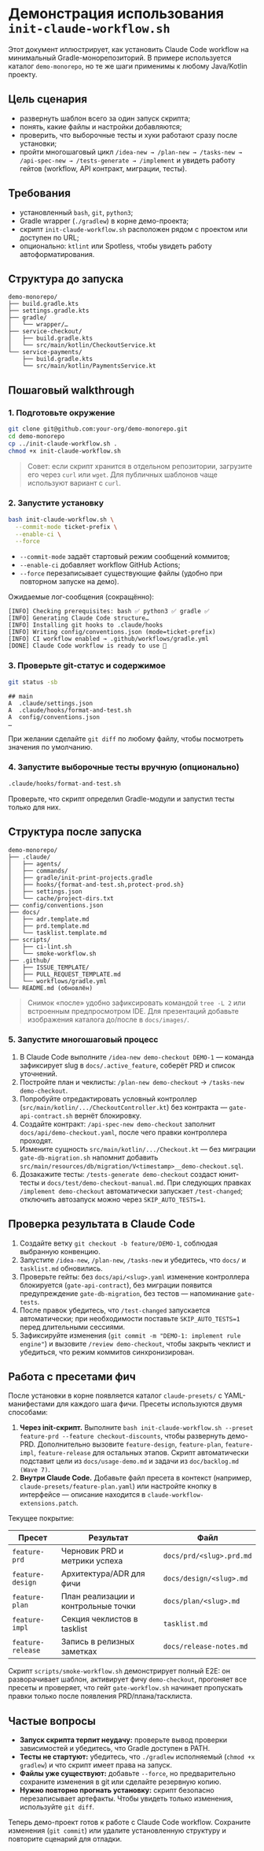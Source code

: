 # Демонстрация использования `init-claude-workflow.sh`

Этот документ иллюстрирует, как установить Claude Code workflow на минимальный Gradle-монорепозиторий. В примере используется каталог `demo-monorepo`, но те же шаги применимы к любому Java/Kotlin проекту.

## Цель сценария
- развернуть шаблон всего за один запуск скрипта;
- понять, какие файлы и настройки добавляются;
- проверить, что выборочные тесты и хуки работают сразу после установки;
- пройти многошаговый цикл `/idea-new → /plan-new → /tasks-new → /api-spec-new → /tests-generate → /implement` и увидеть работу гейтов (workflow, API контракт, миграции, тесты).

## Требования
- установленный `bash`, `git`, `python3`;
- Gradle wrapper (`./gradlew`) в корне демо-проекта;
- скрипт `init-claude-workflow.sh` расположен рядом с проектом или доступен по URL;
- опционально: `ktlint` или Spotless, чтобы увидеть работу автоформатирования.

## Структура до запуска

```text
demo-monorepo/
├── build.gradle.kts
├── settings.gradle.kts
├── gradle/
│   └── wrapper/…
├── service-checkout/
│   ├── build.gradle.kts
│   └── src/main/kotlin/CheckoutService.kt
└── service-payments/
    ├── build.gradle.kts
    └── src/main/kotlin/PaymentsService.kt
```

## Пошаговый walkthrough

### 1. Подготовьте окружение

```bash
git clone git@github.com:your-org/demo-monorepo.git
cd demo-monorepo
cp ../init-claude-workflow.sh .
chmod +x init-claude-workflow.sh
```

> Совет: если скрипт хранится в отдельном репозитории, загрузите его через `curl` или `wget`. Для публичных шаблонов чаще используют вариант с `curl`.

### 2. Запустите установку

```bash
bash init-claude-workflow.sh \
  --commit-mode ticket-prefix \
  --enable-ci \
  --force
```

- `--commit-mode` задаёт стартовый режим сообщений коммитов;
- `--enable-ci` добавляет workflow GitHub Actions;
- `--force` перезаписывает существующие файлы (удобно при повторном запуске на демо).

Ожидаемые лог-сообщения (сокращённо):

```text
[INFO] Checking prerequisites: bash ✅ python3 ✅ gradle ✅
[INFO] Generating Claude Code structure…
[INFO] Installing git hooks to .claude/hooks
[INFO] Writing config/conventions.json (mode=ticket-prefix)
[INFO] CI workflow enabled → .github/workflows/gradle.yml
[DONE] Claude Code workflow is ready to use 🎉
```

### 3. Проверьте git-статус и содержимое

```bash
git status -sb
```

```text
## main
A  .claude/settings.json
A  .claude/hooks/format-and-test.sh
A  config/conventions.json
…
```

При желании сделайте `git diff` по любому файлу, чтобы посмотреть значения по умолчанию.

### 4. Запустите выборочные тесты вручную (опционально)

```bash
.claude/hooks/format-and-test.sh
```

Проверьте, что скрипт определил Gradle-модули и запустил тесты только для них.

## Структура после запуска

```text
demo-monorepo/
├── .claude/
│   ├── agents/
│   ├── commands/
│   ├── gradle/init-print-projects.gradle
│   ├── hooks/{format-and-test.sh,protect-prod.sh}
│   ├── settings.json
│   └── cache/project-dirs.txt
├── config/conventions.json
├── docs/
│   ├── adr.template.md
│   ├── prd.template.md
│   └── tasklist.template.md
├── scripts/
│   ├── ci-lint.sh
│   └── smoke-workflow.sh
├── .github/
│   ├── ISSUE_TEMPLATE/
│   ├── PULL_REQUEST_TEMPLATE.md
│   └── workflows/gradle.yml
└── README.md (обновлён)
```

> Снимок «после» удобно зафиксировать командой `tree -L 2` или встроенным предпросмотром IDE. Для презентаций добавьте изображения каталога до/после в `docs/images/`.

### 5. Запустите многошаговый процесс

1. В Claude Code выполните `/idea-new demo-checkout DEMO-1` — команда зафиксирует slug в `docs/.active_feature`, соберёт PRD и список уточнений.
2. Постройте план и чеклисты: `/plan-new demo-checkout` → `/tasks-new demo-checkout`.
3. Попробуйте отредактировать условный контроллер (`src/main/kotlin/.../CheckoutController.kt`) без контракта — `gate-api-contract.sh` вернёт блокировку.
4. Создайте контракт: `/api-spec-new demo-checkout` заполнит `docs/api/demo-checkout.yaml`, после чего правки контроллера проходят.
5. Измените сущность `src/main/kotlin/.../Checkout.kt` — без миграции `gate-db-migration.sh` напомнит добавить `src/main/resources/db/migration/V<timestamp>__demo-checkout.sql`.
6. Дозакажите тесты: `/tests-generate demo-checkout` создаст юнит-тесты и `docs/test/demo-checkout-manual.md`. При следующих правках `/implement demo-checkout` автоматически запускает `/test-changed`; отключить автозапуск можно через `SKIP_AUTO_TESTS=1`.

## Проверка результата в Claude Code
1. Создайте ветку `git checkout -b feature/DEMO-1`, соблюдая выбранную конвенцию.
2. Запустите `/idea-new`, `/plan-new`, `/tasks-new` и убедитесь, что `docs/` и `tasklist.md` обновились.
3. Проверьте гейты: без `docs/api/<slug>.yaml` изменение контроллера блокируется (`gate-api-contract`), без миграции появится предупреждение `gate-db-migration`, без тестов — напоминание `gate-tests`.
4. После правок убедитесь, что `/test-changed` запускается автоматически; при необходимости поставьте `SKIP_AUTO_TESTS=1` перед длительными сессиями.
5. Зафиксируйте изменения (`git commit -m "DEMO-1: implement rule engine"`) и вызовите `/review demo-checkout`, чтобы закрыть чеклист и убедиться, что режим коммитов синхронизирован.

## Работа с пресетами фич

После установки в корне появляется каталог `claude-presets/` с YAML-манифестами для каждого шага фичи. Пресеты используются двумя способами:

1. **Через init-скрипт.** Выполните `bash init-claude-workflow.sh --preset feature-prd --feature checkout-discounts`, чтобы развернуть демо-PRD. Дополнительно вызовите `feature-design`, `feature-plan`, `feature-impl`, `feature-release` для остальных этапов. Скрипт автоматически подставит цели из `docs/usage-demo.md` и задачи из `doc/backlog.md (Wave 7)`.
2. **Внутри Claude Code.** Добавьте файл пресета в контекст (например, `claude-presets/feature-plan.yaml`) или настройте кнопку в интерфейсе — описание находится в `claude-workflow-extensions.patch`.

Текущее покрытие:

| Пресет | Результат | Файл |
| --- | --- | --- |
| `feature-prd` | Черновик PRD и метрики успеха | `docs/prd/<slug>.prd.md` |
| `feature-design` | Архитектура/ADR для фичи | `docs/design/<slug>.md` |
| `feature-plan` | План реализации и контрольные точки | `docs/plan/<slug>.md` |
| `feature-impl` | Секция чеклистов в tasklist | `tasklist.md` |
| `feature-release` | Запись в релизных заметках | `docs/release-notes.md` |

Скрипт `scripts/smoke-workflow.sh` демонстрирует полный E2E: он разворачивает шаблон, активирует фичу `demo-checkout`, прогоняет все пресеты и проверяет, что гейт `gate-workflow.sh` начинает пропускать правки только после появления PRD/плана/тасклиста.

## Частые вопросы
- **Запуск скрипта терпит неудачу:** проверьте вывод проверки зависимостей и убедитесь, что Gradle доступен в PATH.
- **Тесты не стартуют:** убедитесь, что `./gradlew` исполняемый (`chmod +x gradlew`) и что скрипт имеет права на запуск.
- **Файлы уже существуют:** добавьте `--force`, но предварительно сохраните изменения в git или сделайте резервную копию.
- **Нужно повторно прогнать установку:** скрипт безопасно перезаписывает артефакты. Чтобы увидеть только изменения, используйте `git diff`.

Теперь демо-проект готов к работе с Claude Code workflow. Сохраните изменения (`git commit`) или удалите установленную структуру и повторите сценарий для отладки.
